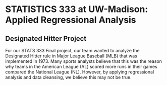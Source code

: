 # STATISTICS 333 at UW-Madison: Applied Regressional Analysis

## Designated Hitter Project

For our STATS 333 Final project, our team wanted to analyze the Designated Hitter rule in Major League Baseball (MLB) that was implemented in 1973. Many sports analysts believe that this was the reason why teams in the American League (AL) scored more runs in their games compared the National League (NL). However, by applying regressional analysis and data cleansing, we believe this may not be true.  
